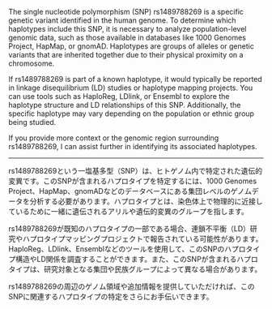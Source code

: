 The single nucleotide polymorphism (SNP) rs1489788269 is a specific genetic variant identified in the human genome. To determine which haplotypes include this SNP, it is necessary to analyze population-level genomic data, such as those available in databases like 1000 Genomes Project, HapMap, or gnomAD. Haplotypes are groups of alleles or genetic variants that are inherited together due to their physical proximity on a chromosome.

If rs1489788269 is part of a known haplotype, it would typically be reported in linkage disequilibrium (LD) studies or haplotype mapping projects. You can use tools such as HaploReg, LDlink, or Ensembl to explore the haplotype structure and LD relationships of this SNP. Additionally, the specific haplotype may vary depending on the population or ethnic group being studied.

If you provide more context or the genomic region surrounding rs1489788269, I can assist further in identifying its associated haplotypes.

---

rs1489788269という一塩基多型（SNP）は、ヒトゲノム内で特定された遺伝的変異です。このSNPが含まれるハプロタイプを特定するには、1000 Genomes Project、HapMap、gnomADなどのデータベースにある集団レベルのゲノムデータを分析する必要があります。ハプロタイプとは、染色体上で物理的に近接しているために一緒に遺伝されるアリルや遺伝的変異のグループを指します。

rs1489788269が既知のハプロタイプの一部である場合、連鎖不平衡（LD）研究やハプロタイプマッピングプロジェクトで報告されている可能性があります。HaploReg、LDlink、Ensemblなどのツールを使用して、このSNPのハプロタイプ構造やLD関係を調査することができます。また、このSNPが含まれるハプロタイプは、研究対象となる集団や民族グループによって異なる場合があります。

rs1489788269の周辺のゲノム領域や追加情報を提供していただければ、このSNPに関連するハプロタイプの特定をさらにお手伝いできます。